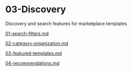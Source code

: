 # 03-Discovery

Discovery and search features for marketplace templates

[01-search-filters.md](03-Discovery%2024bca879f68d813d9985c960ca9694f7/01-search-filters%20md%2024bca879f68d81bda328e3033f9aa1e8.md)

[02-category-organization.md](03-Discovery%2024bca879f68d813d9985c960ca9694f7/02-category-organization%20md%2024bca879f68d81709ec7c01c927e1c9e.md)

[03-featured-templates.md](03-Discovery%2024bca879f68d813d9985c960ca9694f7/03-featured-templates%20md%2024bca879f68d8138a062f62c703a8dab.md)

[04-recommendations.md](03-Discovery%2024bca879f68d813d9985c960ca9694f7/04-recommendations%20md%2024bca879f68d819192a4f408c47a54ae.md)
